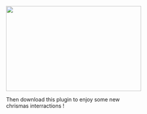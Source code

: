 <img style="margin-left: 32%" width="360px" height="228px" src="http://www.comment-contacter.fr/images/easyblog_articles/188/pere-noel.jpg"><br>
<div style="margin-left: 32%"
Want a more december like Vicki ?<br>
Then download this plugin to enjoy some new chrismas interractions !<br>
</div>

